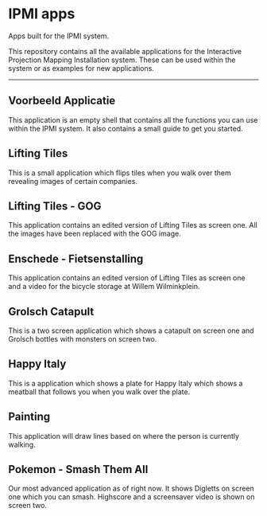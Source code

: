 # IPMI apps
Apps built for the IPMI system.

This repository contains all the available applications for the Interactive Projection Mapping Installation system. 
These can be used within the system or as examples for new applications. 

---

## Voorbeeld Applicatie
This application is an empty shell that contains all the functions you can use within the IPMI system. It also contains a small guide to get you started.

## Lifting Tiles
This is a small application which flips tiles when you walk over them revealing images of certain companies.

## Lifting Tiles - GOG
This application contains an edited version of Lifting Tiles as screen one. All the images have been replaced with the GOG image.

## Enschede - Fietsenstalling
This application contains an edited version of Lifting Tiles as screen one and a video for the bicycle storage at Willem Wilminkplein.

## Grolsch Catapult
This is a two screen application which shows a catapult on screen one and Grolsch bottles with monsters on screen two. 

## Happy Italy
This is a application which shows a plate for Happy Italy which shows a meatball that follows you when you walk over the plate.

## Painting
This application will draw lines based on where the person is currently walking.

## Pokemon - Smash Them All
Our most advanced application as of right now. It shows Digletts on screen one which you can smash. Highscore and a screensaver video is shown on screen two.
